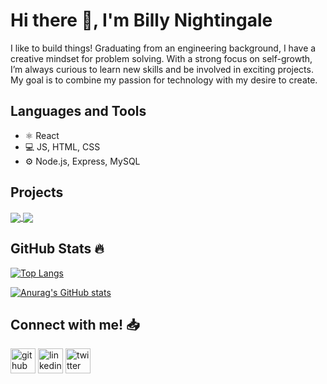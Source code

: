 # Hi there 👋, I'm Billy Nightingale
I like to build things! Graduating from an engineering background, I have a creative mindset for problem solving. With a strong focus on self-growth, I’m always curious to learn new skills and be involved in exciting projects. My goal is to combine my passion for technology with my desire to create.

## Languages and Tools
* ⚛️ React 
* 💻 JS, HTML, CSS
* ⚙️ Node.js, Express, MySQL

## Projects

<a href="https://github.com/anuraghazra/github-readme-stats">
  <img align="center" src="https://github-readme-stats.vercel.app/api/pin/?username=anuraghazra&repo=github-readme-stats" />
</a>
<a href="https://github.com/anuraghazra/convoychat">
  <img align="center" src="https://github-readme-stats.vercel.app/api/pin/?username=anuraghazra&repo=convoychat" />
</a>

## GitHub Stats 🔥

[![Top Langs](https://github-readme-stats.vercel.app/api/top-langs/?username=Billy-Night&show_icons=true&theme=highcontrast)](https://github.com/anuraghazra/github-readme-stats)

[![Anurag's GitHub stats](https://github-readme-stats.vercel.app/api?username=Billy-Night&show_icons=true&theme=highcontrast)](https://github.com/anuraghazra/github-readme-stats)

## Connect with me! 📥

[<img src='https://cdn.jsdelivr.net/npm/simple-icons@3.0.1/icons/github.svg' alt='github' height='40'>](https://github.com/Billy-Night)  [<img src='https://static-exp1.licdn.com/sc/h/9wzc6pgtn06j7dubaufd5wbwv' alt='linkedin' height='40'>](https://www.linkedin.com/in/billynightingale) [<img src='https://cdn-icons.flaticon.com/png/512/3256/premium/3256013.png?token=exp=1660905726~hmac=f1492410e8ac5d2f4610d2fe10102cf0' alt='twitter' height='40'>](https://twitter.com/billymnighting1)  
